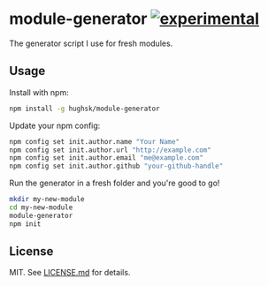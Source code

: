 # module-generator [![experimental](http://badges.github.io/stability-badges/dist/experimental.svg)](http://github.com/badges/stability-badges)

The generator script I use for fresh modules.

## Usage

Install with npm:

``` bash
npm install -g hughsk/module-generator
```

Update your npm config:

``` bash
npm config set init.author.name "Your Name"
npm config set init.author.url "http://example.com"
npm config set init.author.email "me@example.com"
npm config set init.author.github "your-github-handle"
```

Run the generator in a fresh folder and you're good to go!

``` bash
mkdir my-new-module
cd my-new-module
module-generator
npm init
```

## License

MIT. See [LICENSE.md](http://github.com/hughsk/module-generator/blob/master/LICENSE.md) for details.
